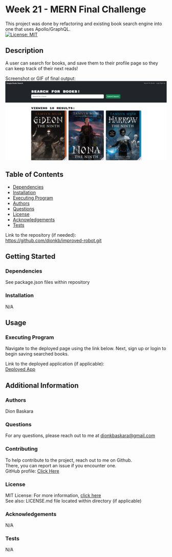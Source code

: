 # Week 21 - MERN Final Challenge

  This project was done by refactoring and existing book search engine into one that uses Apollo/GraphQL.  
  [![License: MIT](https://img.shields.io/badge/License-MIT-yellow.svg)](https://opensource.org/licenses/MIT)

  ## Description

  A user can search for books, and save them to their profile page so they can keep track of their next reads! 

  Screenshot or GIF of final output:  
  ![screenshot or gif](././assets/Screenshot.png)

  ## Table of Contents
  * [Dependencies](#dependencies)
  * [Installation](#installation)
  * [Executing Program](#execution)
  * [Authors](#authors)
  * [Questions](#questions)
  * [License](#license)
  * [Acknowledgements](#acknowledgements)
  * [Tests](#tests)

  Link to the repository (if needed):  
  https://github.com/dionkb/improved-robot.git

  ## Getting Started

  ### Dependencies
  See package.json files within repository

  ### Installation
  N/A

  ## Usage

  ### Executing Program
  Navigate to the deployed page using the link below. Next, sign up or login to begin saving searched books.
  
  Link to the deployed application (if applicable):  
  [Deployed App](https://blooming-coast-65497-ac1236025f14.herokuapp.com/)

  ## Additional Information

  ### Authors
  Dion Baskara

  ### Questions
  For any questions, please reach out to me at dionkbaskara@gmail.com

  ### Contributing
  To help contribute to the project, reach out to me on Github.  
  There, you can report an issue if you encounter one.  
  GitHub profile: <a href="https://github.com/dionkb">Click Here</a>

  ### License  
  MIT License: For more information,  <a href="https://opensource.org/license/mit/">click here</a>  
  See also: LICENSE.md file located within directory (if applicable) 

  ### Acknowledgements
  N/A

  ### Tests
  N/A
  
